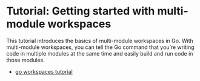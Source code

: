 # Tutorial: Getting started with multi-module workspaces
This tutorial introduces the basics of multi-module workspaces in Go. With multi-module workspaces, you can tell the Go command that you’re writing code in multiple modules at the same time and easily build and run code in those modules.
- [go workspaces tutorial](https://go.dev/doc/tutorial/workspaces)